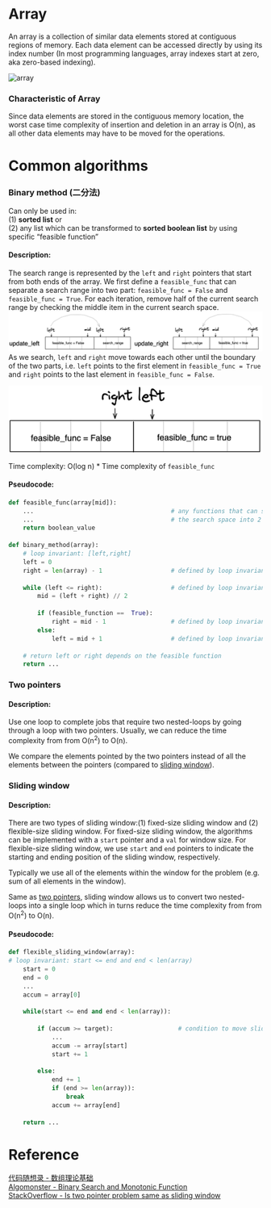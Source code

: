 # Array
An array is a collection of similar data elements stored at contiguous regions of memory. Each data element can be accessed directly by using its index number (In most programming languages, array indexes start at zero, aka zero-based indexing).

![array](./images/array.png)

### Characteristic of Array
Since data elements are stored in the contiguous memory location, the worst case time complexity of insertion and deletion in an array is O(n), as all other data elements may have to be moved for the operations.

# Common algorithms
### Binary method (二分法)
Can only be used in:\
(1) **sorted list** or\
(2) any list which can be transformed to **sorted boolean list** by using specific “feasible function”

#### Description:
The search range is represented by the `left` and `right` pointers that start from both ends of the array. We first define a `feasible_func` that can separate a search range into two part: `feasible_func = False` and `feasible_func = True`. For each iteration, remove half of the current search range by checking the middle item in the current search space.
![](./images/20230203145516.png)   
As we search, `left` and `right` move towards each other until the boundary of the two parts, i.e. `left` points to the first element in `feasible_func = True` and `right` points to the last element in `feasible_func = False`.

![](./images/20230203135924.png)  

Time complexity: O(log n) * Time complexity of `feasible_func`

#### Pseudocode:
```PYTHON
def feasible_func(array[mid]):
    ...                                      # any functions that can separated 
    ...                                      # the search space into 2 parts
    return boolean_value            

def binary_method(array):
    # loop invariant: [left,right]
    left = 0
    right = len(array) - 1                   # defined by loop invariant

    while (left <= right):                   # defined by loop invariant
        mid = (left + right) // 2

        if (feasible_function ==  True):
            right = mid - 1                  # defined by loop invariant
        else:
            left = mid + 1                   # defined by loop invariant

    # return left or right depends on the feasible function
    return ...                               
```

### Two pointers
#### Description: 
Use one loop to complete jobs that require two nested-loops
by going through a loop with two pointers. Usually, we can reduce the time complexity from from O(n<sup>2</sup>) to O(n).

We compare the elements pointed by the two pointers instead of all the elements between the pointers (compared to [sliding window](#sliding-window)).

### Sliding window
#### Description:
There are two types of sliding window:(1) fixed-size sliding window and (2) flexible-size sliding window. For fixed-size sliding window, the algorithms can be implemented with a `start` pointer and a `val` for window size. For flexible-size sliding window, we use `start` and `end` pointers to indicate the starting and ending position of the sliding window, respectively.

Typically we use all of the elements within the window for the problem (e.g. sum of all elements in the window).

Same as [two pointers](#two-pointers), sliding window allows us to convert two nested-loops into a single loop which in turns reduce the time complexity from from O(n<sup>2</sup>) to O(n).

#### Pseudocode:
```PYTHON
def flexible_sliding_window(array):
# loop invariant: start <= end and end < len(array)
    start = 0
    end = 0
    ...
    accum = array[0]
    
    while(start <= end and end < len(array)):

        if (accum >= target):                  # condition to move sliding window forward
            ...
            accum -= array[start]
            start += 1

        else: 
            end += 1
            if (end >= len(array)):    
                break
            accum += array[end]
        
    return ...
```

# Reference
[代码随想录 - 数组理论基础](https://programmercarl.com/数组理论基础.html#数组理论基础)\
[Algomonster - Binary Search and Monotonic Function](https://algo.monster/problems/binary-search-monotonic)\
[StackOverflow - Is two pointer problem same as sliding window](https://stackoverflow.com/questions/64078162/is-two-pointer-problem-same-as-sliding-window)